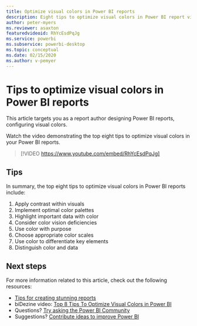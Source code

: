 ```yaml
---
title: Optimize visual colors in Power BI reports
description: Eight tips to optimize visual colors in Power BI report visuals, in Power BI Desktop or the Power BI service.
author: peter-myers
ms.reviewer: asaxton
featuredvideoid: RhYcEsdPqJg
ms.service: powerbi
ms.subservice: powerbi-desktop
ms.topic: conceptual
ms.date: 02/15/2020
ms.author: v-pemyer
---
```


# Tips to optimize visual colors in Power BI reports

This article targets you as a report author designing Power BI reports, configuring visual colors.

Watch the video demonstrating the top eight tips to optimize visual colors in your Power BI reports.

> [!VIDEO https://www.youtube.com/embed/RhYcEsdPqJg]

## Tips

In summary, the top eight tips to optimize visual colors in Power BI reports include:

1. Apply contrast within visuals
1. Implement optimal color palettes
1. Highlight important data with color
1. Consider color vision deficiencies
1. Use color with purpose
1. Choose appropriate color scales
1. Use color to differentiate key elements
1. Distinguish color and data

## Next steps

For more information related to this article, check out the following resources:

- [Tips for creating stunning reports](../power-bi-reports-tips-and-tricks-for-creating.md)
- biDezine video: [Top 8 Tips To Optimize Visual Colors in Power BI](https://www.youtube.com/watch?v=RhYcEsdPqJg)
- Questions? [Try asking the Power BI Community](https://community.powerbi.com/)
- Suggestions? [Contribute ideas to improve Power BI](https://ideas.powerbi.com)
